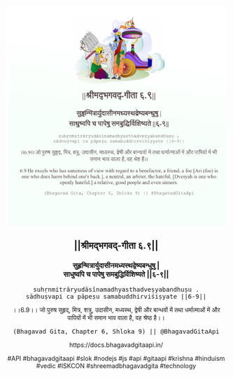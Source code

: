 <img src="../../asset/BG_6_9.png"/>
<center><h2>||श्रीमद्‍भगवद्‍-गीता ६.९||</h2>
<h3>सुहृन्मित्रार्युदासीनमध्यस्थद्वेष्यबन्धुषु |<br/>साधुष्वपि च पापेषु समबुद्धिर्विशिष्यते ||६-९||</h3>
<pre>suhṛnmitrāryudāsīnamadhyasthadveṣyabandhuṣu .<br/>sādhuṣvapi ca pāpeṣu samabuddhirviśiṣyate ||6-9||</pre>
<p>।।6.9।। जो पुरुष सुहृद्, मित्र, शत्रु, उदासीन, मध्यस्थ, द्वेषी और बान्धवों में तथा धर्मात्माओं में और पापियों में भी समान भाव वाला है, वह श्रेष्ठ है।।</p>
<pre>(Bhagavad Gita, Chapter 6, Shloka 9) || @BhagavadGitaApi</pre><p>https://docs.bhagavadgitaapi.in/</p><p>#API #bhagavadgitaapi #slok #nodejs #js #api #gitaapi #krishna #hinduism #vedic #ISKCON #shreemadbhagavadgita #technology</p></center>